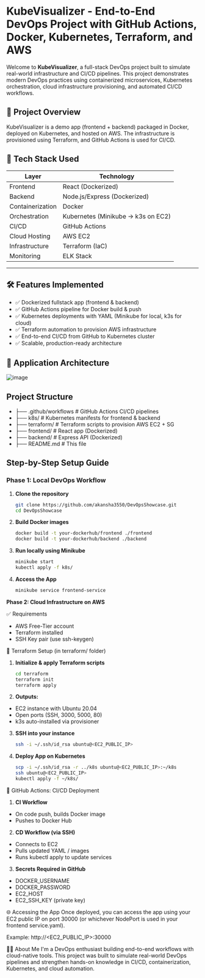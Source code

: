 # KubeVisualizer - End-to-End DevOps Project with GitHub Actions, Docker, Kubernetes, Terraform, and AWS

Welcome to **KubeVisualizer**, a full-stack DevOps project built to simulate real-world infrastructure and CI/CD pipelines. This project demonstrates modern DevOps practices using containerized microservices, Kubernetes orchestration, cloud infrastructure provisioning, and automated CI/CD workflows.

## 🎯 Project Overview

KubeVisualizer is a demo app (frontend + backend) packaged in Docker, deployed on Kubernetes, and hosted on AWS. The infrastructure is provisioned using Terraform, and GitHub Actions is used for CI/CD.

## 🧰 Tech Stack Used

| Layer             | Technology                          |
|------------------ |-------------------------------------|
| Frontend          | React (Dockerized)                  |
| Backend           | Node.js/Express (Dockerized)        |
| Containerization  | Docker                              |
| Orchestration     | Kubernetes (Minikube → k3s on EC2)  |
| CI/CD             | GitHub Actions                      |
| Cloud Hosting     | AWS EC2                             |
| Infrastructure    | Terraform (IaC)                     |
| Monitoring        | ELK Stack                           |
---

## 🛠️ Features Implemented

- ✅ Dockerized fullstack app (frontend & backend)
- ✅ GitHub Actions pipeline for Docker build & push
- ✅ Kubernetes deployments with YAML (Minikube for local, k3s for cloud)
- ✅ Terraform automation to provision AWS infrastructure
- ✅ End-to-end CI/CD from GitHub to Kubernetes cluster
- ✅ Scalable, production-ready architecture

## 📸 Application Architecture
![image](https://github.com/user-attachments/assets/870e65dc-fd6e-406e-bc41-fce557811f5a)

## Project Structure

- ├── .github/workflows # GitHub Actions CI/CD pipelines
- ├── k8s/ # Kubernetes manifests for frontend & backend
- ├── terraform/ # Terraform scripts to provision AWS EC2 + SG
- ├── frontend/ # React app (Dockerized)
- ├── backend/ # Express API (Dockerized)
- ├── README.md # This file

## Step-by-Step Setup Guide

### Phase 1: Local DevOps Workflow

1. **Clone the repository**
   ```bash
   git clone https://github.com/akansha3550/DevOpsShowcase.git
   cd DevOpsShowcase

2. **Build Docker images**
   ```bash
   docker build -t your-dockerhub/frontend ./frontend
   docker build -t your-dockerhub/backend ./backend

3. **Run locally using Minikube**
   ```bash
   minikube start
   kubectl apply -f k8s/

4. **Access the App**
   ```bash
   minikube service frontend-service

**Phase 2: Cloud Infrastructure on AWS**

✅ Requirements
* AWS Free-Tier account
* Terraform installed
* SSH Key pair (use ssh-keygen)

🔨 Terraform Setup (in terraform/ folder)

1. **Initialize & apply Terraform scripts**
   ```bash  
   cd terraform
   terraform init
   terraform apply

2. **Outputs:**

- EC2 instance with Ubuntu 20.04
- Open ports (SSH, 3000, 5000, 80)
- k3s auto-installed via provisioner

3. **SSH into your instance**
   ```bash
   ssh -i ~/.ssh/id_rsa ubuntu@<EC2_PUBLIC_IP>

4. **Deploy App on Kubernetes**
   ```bash
   scp -i ~/.ssh/id_rsa -r ../k8s ubuntu@<EC2_PUBLIC_IP>:~/k8s
   ssh ubuntu@<EC2_PUBLIC_IP>
   kubectl apply -f ~/k8s/

🔄 GitHub Actions: CI/CD Deployment
1. **CI Workflow**

- On code push, builds Docker image
- Pushes to Docker Hub

2. **CD Workflow (via SSH)**

- Connects to EC2
- Pulls updated YAML / images
- Runs kubectl apply to update services

3. **Secrets Required in GitHub**

- DOCKER_USERNAME
- DOCKER_PASSWORD
- EC2_HOST
- EC2_SSH_KEY (private key)

🌐 Accessing the App
Once deployed, you can access the app using your EC2 public IP on port 30000 (or whichever NodePort is used in your frontend service.yaml).

Example:
http://<EC2_PUBLIC_IP>:30000

👨‍💼 About Me
I'm a DevOps enthusiast building end-to-end workflows with cloud-native tools.
This project was built to simulate real-world DevOps pipelines and strengthen hands-on knowledge in CI/CD, containerization, Kubernetes, and cloud automation.
